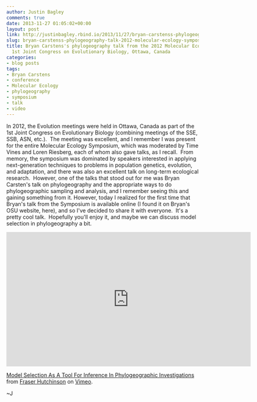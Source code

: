 ```yaml
---
author: Justin Bagley
comments: true
date: 2013-11-27 01:05:02+00:00
layout: post
link: http://justinbagley.rbind.io/2013/11/27/bryan-carstenss-phylogeography-talk-2012-molecular-ecology-symposium-1st-congress-evolutionary-biology-ottawa-canada/
slug: bryan-carstenss-phylogeography-talk-2012-molecular-ecology-symposium-1st-congress-evolutionary-biology-ottawa-canada
title: Bryan Carstens's phylogeography talk from the 2012 Molecular Ecology Symposium,
  1st Joint Congress on Evolutionary Biology, Ottawa, Canada
categories:
- blog posts
tags:
- Bryan Carstens
- conference
- Molecular Ecology
- phylogeography
- symposium
- talk
- video
---
```


In 2012, the Evolution meetings were held in Ottawa, Canada as part of the 1st Joint Congress on Evolutionary Biology (combining meetings of the SSE, SSB, ASN, etc.).  The meeting was excellent, and I remember I was present for the entire Molecular Ecology Symposium, which was moderated by Time Vines and Loren Riesberg, each of whom also gave talks, as I recall.  From memory, the symposium was dominated by speakers interested in applying next-generation techniques to problems in population genetics, evolution, and adaptation, and there was also an excellent talk on long-term ecological research.  However, one of the talks that stood out for me was Bryan Carsten's talk on phylogeography and the appropriate ways to do phylogeographic sampling and analysis, and I remember seeing this and gaining something from it. However, today I realized for the first time that Bryan's talk from the Symposium is available online (I found it on Bryan's OSU website, here), and so I've decided to share it with everyone.  It's a pretty cool talk.  Hopefully you'll enjoy it, and maybe we can discuss model selection in phylogeography a bit.  

<iframe src="https://player.vimeo.com/video/46751720" width="640" height="352" frameborder="0" webkitallowfullscreen mozallowfullscreen allowfullscreen></iframe>
<p><a href="https://vimeo.com/46751720">Model Selection As A Tool For Inference In Phylogeographic Investigations</a> from <a href="https://vimeo.com/user12771984">Fraser Hutchinson</a> on <a href="https://vimeo.com">Vimeo</a>.</p>

<!-- [Model Selection As A Tool For Inference In Phylogeographic Investigations](http://vimeo.com/46751720) from [Fraser Hutchinson](http://vimeo.com/user12771984) on [Vimeo](https://vimeo.com).-->

~J

